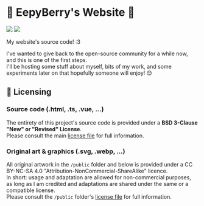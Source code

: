 # 🍓 EepyBerry's Website 🍓
<p>
  <img src="https://img.shields.io/badge/VueJS-3.4-%2342B883?logo=vuedotjs&labelColor=%2335495E&logoColor=white">
  <img src="https://img.shields.io/badge/Vite-5.2-%23BD34FE?logo=vite&labelColor=%2335495E&logoColor=white">
</p>

My website's source code! :3

I've wanted to give back to the open-source community for a while now, and this is one of the first steps.<br>
I'll be hosting some stuff about myself, bits of my work, and some experiments later on that hopefully someone will enjoy! 😊

## 📓 Licensing

### Source code (.html, .ts, .vue, ...)

The entirety of this project's source code is provided under a **BSD 3-Clause "New" or "Revised" License**.<br>
Please consult the main [license file](LICENSE) for full information.

### Original art & graphics (.svg, .webp, ...)

All original artwork in the `/public` folder and below is provided under a CC BY-NC-SA 4.0 "Attribution-NonCommercial-ShareAlike" licence.<br>
In short: usage and adaptation are allowed for non-commercial purposes, as long as I am credited and adaptations are shared under the same or a compatible license.<br>
Please consult the `/public` folder's [license file](public/LICENSE) for full information.